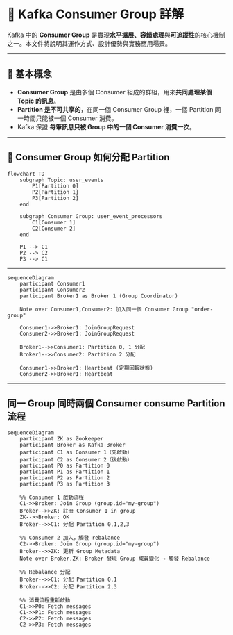 # 👥 Kafka Consumer Group 詳解

Kafka 中的 **Consumer Group** 是實現**水平擴展、容錯處理**與**可追蹤性**的核心機制之一。本文件將說明其運作方式、設計優勢與實務應用場景。

---

## 🧠 基本概念

- **Consumer Group** 是由多個 Consumer 組成的群組，用來**共同處理某個 Topic 的訊息**。
- **Partition 是不可共享的**，在同一個 Consumer Group 裡，一個 Partition 同一時間只能被一個 Consumer 消費。
- Kafka 保證 **每筆訊息只被 Group 中的一個 Consumer 消費一次**。

---

## 🔁 Consumer Group 如何分配 Partition

```mermaid
flowchart TD
    subgraph Topic: user_events
        P1[Partition 0]
        P2[Partition 1]
        P3[Partition 2]
    end

    subgraph Consumer Group: user_event_processors
        C1[Consumer 1]
        C2[Consumer 2]
    end

    P1 --> C1
    P2 --> C2
    P3 --> C1
```

---

```mermaid
sequenceDiagram
    participant Consumer1
    participant Consumer2
    participant Broker1 as Broker 1 (Group Coordinator)

    Note over Consumer1,Consumer2: 加入同一個 Consumer Group "order-group"

    Consumer1->>Broker1: JoinGroupRequest
    Consumer2->>Broker1: JoinGroupRequest

    Broker1-->>Consumer1: Partition 0, 1 分配
    Broker1-->>Consumer2: Partition 2 分配

    Consumer1->>Broker1: Heartbeat (定期回報狀態)
    Consumer2->>Broker1: Heartbeat
```

--- 

## 同一 Group 同時兩個 Consumer consume  Partition 流程


```mermaid
sequenceDiagram
    participant ZK as Zookeeper
    participant Broker as Kafka Broker
    participant C1 as Consumer 1（先啟動）
    participant C2 as Consumer 2（後啟動）
    participant P0 as Partition 0
    participant P1 as Partition 1
    participant P2 as Partition 2
    participant P3 as Partition 3

    %% Consumer 1 啟動流程
    C1->>Broker: Join Group (group.id="my-group")
    Broker-->>ZK: 註冊 Consumer 1 in group
    ZK-->>Broker: OK
    Broker-->>C1: 分配 Partition 0,1,2,3

    %% Consumer 2 加入，觸發 rebalance
    C2->>Broker: Join Group (group.id="my-group")
    Broker-->>ZK: 更新 Group Metadata
    Note over Broker,ZK: Broker 發現 Group 成員變化 → 觸發 Rebalance

    %% Rebalance 分配
    Broker-->>C1: 分配 Partition 0,1
    Broker-->>C2: 分配 Partition 2,3

    %% 消費流程重新啟動
    C1->>P0: Fetch messages
    C1->>P1: Fetch messages
    C2->>P2: Fetch messages
    C2->>P3: Fetch messages
```